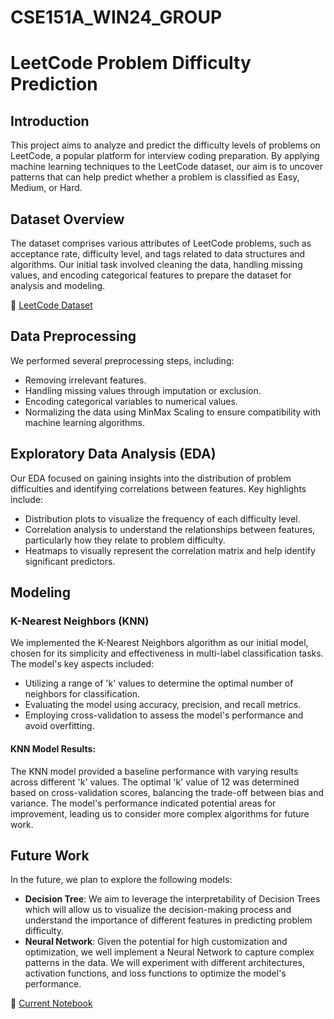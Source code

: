 # CSE151A_WIN24_GROUP

# LeetCode Problem Difficulty Prediction

## Introduction

This project aims to analyze and predict the difficulty levels of problems on LeetCode, a popular platform for interview coding preparation. By applying machine learning techniques to the LeetCode dataset, our aim is to uncover patterns that can help predict whether a problem is classified as Easy, Medium, or Hard.

## Dataset Overview

The dataset comprises various attributes of LeetCode problems, such as acceptance rate, difficulty level, and tags related to data structures and algorithms. Our initial task involved cleaning the data, handling missing values, and encoding categorical features to prepare the dataset for analysis and modeling.

🔗 [LeetCode Dataset](https://www.kaggle.com/datasets/gzipchrist/leetcode-problem-dataset/data)

## Data Preprocessing

We performed several preprocessing steps, including:

- Removing irrelevant features.
- Handling missing values through imputation or exclusion.
- Encoding categorical variables to numerical values.
- Normalizing the data using MinMax Scaling to ensure compatibility with machine learning algorithms.

## Exploratory Data Analysis (EDA)

Our EDA focused on gaining insights into the distribution of problem difficulties and identifying correlations between features. Key highlights include:

- Distribution plots to visualize the frequency of each difficulty level.
- Correlation analysis to understand the relationships between features, particularly how they relate to problem difficulty.
- Heatmaps to visually represent the correlation matrix and help identify significant predictors.

## Modeling

### K-Nearest Neighbors (KNN)

We implemented the K-Nearest Neighbors algorithm as our initial model, chosen for its simplicity and effectiveness in multi-label classification tasks. The model's key aspects included:

- Utilizing a range of 'k' values to determine the optimal number of neighbors for classification.
- Evaluating the model using accuracy, precision, and recall metrics.
- Employing cross-validation to assess the model's performance and avoid overfitting.

#### KNN Model Results:

The KNN model provided a baseline performance with varying results across different 'k' values. The optimal 'k' value of 12 was determined based on cross-validation scores, balancing the trade-off between bias and variance. The model's performance indicated potential areas for improvement, leading us to consider more complex algorithms for future work.

## Future Work

In the future, we plan to explore the following models:

- **Decision Tree**: We aim to leverage the interpretability of Decision Trees which will allow us to visualize the decision-making process and understand the importance of different features in predicting problem difficulty.
- **Neural Network**: Given the potential for high customization and optimization, we well implement a Neural Network to capture complex patterns in the data. We will experiment with different architectures, activation functions, and loss functions to optimize the model's performance.

🔗 [Current Notebook](./ipynb/LeetcodeDataExploration.ipynb)